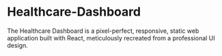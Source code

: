 # Healthcare-Dashboard
The Healthcare Dashboard is a pixel-perfect, responsive, static web application built with React, meticulously recreated from a professional UI design.
